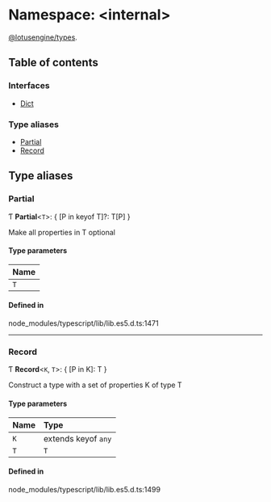 # Namespace: <internal\>

[@lotusengine/types](../wiki/@lotusengine.types).<internal>

## Table of contents

### Interfaces

- [Dict](../wiki/@lotusengine.types.%3Cinternal%3E.Dict)

### Type aliases

- [Partial](../wiki/@lotusengine.types.%3Cinternal%3E#partial)
- [Record](../wiki/@lotusengine.types.%3Cinternal%3E#record)

## Type aliases

### Partial

Ƭ **Partial**<`T`\>: { [P in keyof T]?: T[P] }

Make all properties in T optional

#### Type parameters

| Name |
| :------ |
| `T` |

#### Defined in

node_modules/typescript/lib/lib.es5.d.ts:1471

___

### Record

Ƭ **Record**<`K`, `T`\>: { [P in K]: T }

Construct a type with a set of properties K of type T

#### Type parameters

| Name | Type |
| :------ | :------ |
| `K` | extends keyof `any` |
| `T` | `T` |

#### Defined in

node_modules/typescript/lib/lib.es5.d.ts:1499
